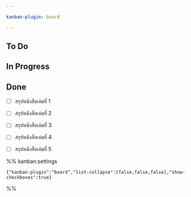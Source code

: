 ```yaml
---

kanban-plugin: board

---
```


## To Do



## In Progress



## Done

- [ ] สรุปหนังสือเล่มที่ 1
- [ ] สรุปหนังสือเล่มที่ 2
- [ ] สรุปหนังสือเล่มที่ 3
- [ ] สรุปหนังสือเล่มที่ 4
- [ ] สรุปหนังสือเล่มที่ 5




%% kanban:settings
```
{"kanban-plugin":"board","list-collapse":[false,false,false],"show-checkboxes":true}
```
%%